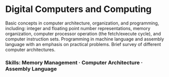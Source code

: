 # Digital Computers and Computing

Basic concepts in computer architecture, organization, and programming, including: integer and floating point number representations, memory organization, computer processor operation (the fetch/execute cycle), and computer instruction sets. Programming in machine language and assembly language with an emphasis on practical problems. Brief survey of different computer architectures.

### Skills: Memory Management · Computer Architecture · Assembly Language
